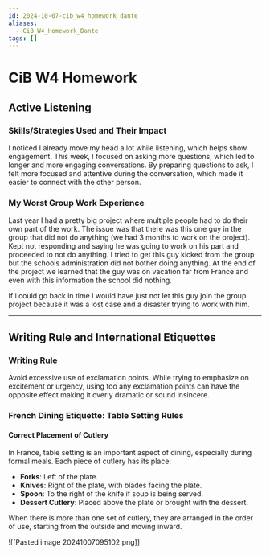 ```yaml
---
id: 2024-10-07-cib_w4_homework_dante
aliases:
  - CiB_W4_Homework_Dante
tags: []
---
```


# CiB W4 Homework

## Active Listening

### Skills/Strategies Used and Their Impact

I noticed I already move my head a lot while listening, which helps show engagement. This week, I focused on asking more questions, which led to longer and more engaging conversations. By preparing questions to ask, I felt more focused and attentive during the conversation, which made it easier to connect with the other person.

### My Worst Group Work Experience

Last year I had a pretty big project where multiple people had to do their own part of the work. The issue was that there was this one guy in the group that did not do anything (we had 3 months to work on the project). Kept not responding and saying he was going to work on his part and proceeded to not do anything. I tried to get this guy kicked from the group but the schools administration did not bother doing anything. At the end of the project we learned that the guy was on vacation far from France and even with this information the school did nothing.

If i could go back in time I would have just not let this guy join the group project because it was a lost case and a disaster trying to work with him.

---

## Writing Rule and International Etiquettes

### Writing Rule

Avoid excessive use of exclamation points. While trying to emphasize on excitement or urgency, using too any exclamation points can have the opposite effect making it overly dramatic or sound insincere.

### French Dining Etiquette: Table Setting Rules

#### Correct Placement of Cutlery

In France, table setting is an important aspect of dining, especially during formal meals. Each piece of cutlery has its place:

- **Forks**: Left of the plate.
- **Knives**: Right of the plate, with blades facing the plate.
- **Spoon**: To the right of the knife if soup is being served.
- **Dessert Cutlery**: Placed above the plate or brought with the dessert.

When there is more than one set of cutlery, they are arranged in the order of use, starting from the outside and moving inward.

![[Pasted image 20241007095102.png]]
